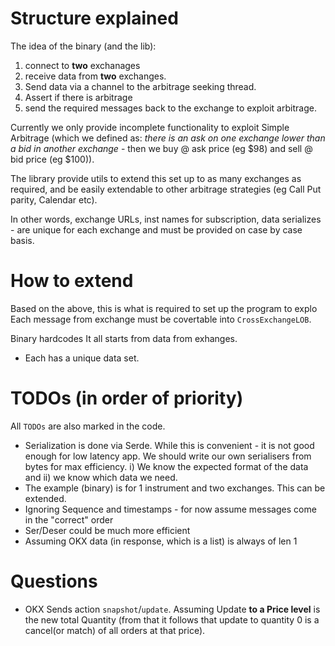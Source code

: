 # Structure explained
The idea of the binary (and the lib):
1) connect to **two** exchanages
2) receive data from **two** exchanges.
3) Send data via a channel to the arbitrage seeking thread.
4) Assert if there is arbitrage
5) send the required messages back to the exchange to exploit arbitrage.

Currently we only provide incomplete functionality to exploit Simple Arbitrage (which we defined as: _there is an ask on one exchange lower than a bid in another exchange_ - then we buy @ ask price (eg $98) and sell @ bid price (eg $100)).

The library provide utils to extend this set up to as many exchanges as required, and be easily extendable to other arbitrage strategies (eg Call Put parity, Calendar etc).

In other words, exchange URLs, inst names for subscription, data serializes - are unique for each exchange and must be provided on case by case basis.

# How to extend
Based on the above, this is what is required to set up the program to explo
Each message from exchange must be covertable into `CrossExchangeLOB`.

Binary hardcodes
It all starts from data from exhanges. 
- Each has a unique data set.


# TODOs (in order of priority)
All `TODOs` are also marked in the code.
- Serialization is done via Serde. While this is convenient - it is not good enough for low latency app. We should write our own serialisers from bytes for max efficiency. i) We know the expected format of the data and ii) we know which data we need.
- The example (binary) is for 1 instrument and two exchanges. This can be extended.
- Ignoring Sequence and timestamps - for now assume messages come in the "correct" order
- Ser/Deser could be much more efficient
- Assuming OKX data (in response, which is a list) is always of len 1

# Questions
- OKX Sends action `snapshot`/`update`. Assuming Update **to a Price level** is the new total Quantity (from that it follows that update to quantity 0 is a cancel(or match) of all orders at that price).
